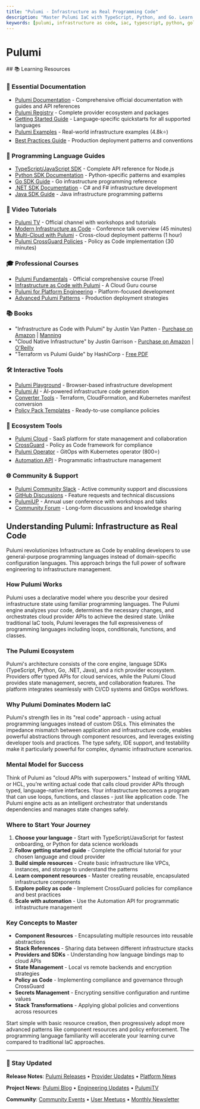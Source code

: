 ```yaml
---
title: "Pulumi - Infrastructure as Real Programming Code"
description: "Master Pulumi IaC with TypeScript, Python, and Go. Learn modern infrastructure automation with real programming languages. Key for platform engineering interviews."
keywords: [pulumi, infrastructure as code, iac, typescript, python, golang, cloud automation, infrastructure engineering, devops, platform engineering, terraform alternative, cloud infrastructure]
---
```


# Pulumi

<GitHubButtons />
## 📚 Learning Resources

### 📖 Essential Documentation
- [Pulumi Documentation](https://www.pulumi.com/docs/) - Comprehensive official documentation with guides and API references
- [Pulumi Registry](https://www.pulumi.com/registry/) - Complete provider ecosystem and packages
- [Getting Started Guide](https://www.pulumi.com/docs/get-started/) - Language-specific quickstarts for all supported languages
- [Pulumi Examples](https://github.com/pulumi/examples) - Real-world infrastructure examples (4.8k⭐)
- [Best Practices Guide](https://www.pulumi.com/docs/guides/best-practices/) - Production deployment patterns and conventions

### 📝 Programming Language Guides
- [TypeScript/JavaScript SDK](https://www.pulumi.com/docs/reference/pkg/nodejs/) - Complete API reference for Node.js
- [Python SDK Documentation](https://www.pulumi.com/docs/reference/pkg/python/) - Python-specific patterns and examples
- [Go SDK Guide](https://www.pulumi.com/docs/reference/pkg/go/) - Go infrastructure programming reference
- [.NET SDK Documentation](https://www.pulumi.com/docs/reference/pkg/dotnet/) - C# and F# infrastructure development
- [Java SDK Guide](https://www.pulumi.com/docs/reference/pkg/java/) - Java infrastructure programming patterns

### 🎥 Video Tutorials
- [Pulumi TV](https://www.youtube.com/c/PulumiTV) - Official channel with workshops and tutorials
- [Modern Infrastructure as Code](https://www.youtube.com/watch?v=Up3d2GglZb4) - Conference talk overview (45 minutes)
- [Multi-Cloud with Pulumi](https://www.youtube.com/watch?v=85Lb05JZeYw) - Cross-cloud deployment patterns (1 hour)
- [Pulumi CrossGuard Policies](https://www.youtube.com/watch?v=Wm5fuB7dVZM) - Policy as Code implementation (30 minutes)

### 🎓 Professional Courses
- [Pulumi Fundamentals](https://www.pulumi.com/learn/pulumi-fundamentals/) - Official comprehensive course (Free)
- [Infrastructure as Code with Pulumi](https://acloudguru.com/course/infrastructure-as-code-with-pulumi) - A Cloud Guru course
- [Pulumi for Platform Engineering](https://www.pluralsight.com/courses/pulumi-platform-engineering) - Platform-focused development
- [Advanced Pulumi Patterns](https://www.udemy.com/course/advanced-pulumi-patterns/) - Production deployment strategies

### 📚 Books
- "Infrastructure as Code with Pulumi" by Justin Van Patten - [Purchase on Amazon](https://www.amazon.com/Infrastructure-Code-Pulumi-Justin-Patten/dp/1617298558) | [Manning](https://www.manning.com/books/infrastructure-as-code-with-pulumi)
- "Cloud Native Infrastructure" by Justin Garrison - [Purchase on Amazon](https://www.amazon.com/Cloud-Native-Infrastructure-Applications-Environment/dp/1491984309) | [O'Reilly](https://www.oreilly.com/library/view/cloud-native-infrastructure/9781491984307/)
- "Terraform vs Pulumi Guide" by HashiCorp - [Free PDF](https://www.pulumi.com/resources/terraform-vs-pulumi/)

### 🛠️ Interactive Tools
- [Pulumi Playground](https://www.pulumi.com/docs/pulumi-cloud/developer-portals/templates/) - Browser-based infrastructure development
- [Pulumi AI](https://www.pulumi.com/ai) - AI-powered infrastructure code generation
- [Converter Tools](https://www.pulumi.com/migrate/) - Terraform, CloudFormation, and Kubernetes manifest conversion
- [Policy Pack Templates](https://github.com/pulumi/pulumi-policy-templates) - Ready-to-use compliance policies

### 🚀 Ecosystem Tools
- [Pulumi Cloud](https://www.pulumi.com/product/pulumi-cloud/) - SaaS platform for state management and collaboration
- [CrossGuard](https://www.pulumi.com/crossguard/) - Policy as Code framework for compliance
- [Pulumi Operator](https://github.com/pulumi/pulumi-kubernetes-operator) - GitOps with Kubernetes operator (800⭐)
- [Automation API](https://www.pulumi.com/docs/guides/automation-api/) - Programmatic infrastructure management

### 🌐 Community & Support
- [Pulumi Community Slack](https://slack.pulumi.com/) - Active community support and discussions
- [GitHub Discussions](https://github.com/pulumi/pulumi/discussions) - Feature requests and technical discussions
- [PulumiUP](https://www.pulumi.com/pulumi-up/) - Annual user conference with workshops and talks
- [Community Forum](https://community.pulumi.com/) - Long-form discussions and knowledge sharing

## Understanding Pulumi: Infrastructure as Real Code

Pulumi revolutionizes Infrastructure as Code by enabling developers to use general-purpose programming languages instead of domain-specific configuration languages. This approach brings the full power of software engineering to infrastructure management.

### How Pulumi Works
Pulumi uses a declarative model where you describe your desired infrastructure state using familiar programming languages. The Pulumi engine analyzes your code, determines the necessary changes, and orchestrates cloud provider APIs to achieve the desired state. Unlike traditional IaC tools, Pulumi leverages the full expressiveness of programming languages including loops, conditionals, functions, and classes.

### The Pulumi Ecosystem
Pulumi's architecture consists of the core engine, language SDKs (TypeScript, Python, Go, .NET, Java), and a rich provider ecosystem. Providers offer typed APIs for cloud services, while the Pulumi Cloud provides state management, secrets, and collaboration features. The platform integrates seamlessly with CI/CD systems and GitOps workflows.

### Why Pulumi Dominates Modern IaC
Pulumi's strength lies in its "real code" approach - using actual programming languages instead of custom DSLs. This eliminates the impedance mismatch between application and infrastructure code, enables powerful abstractions through component resources, and leverages existing developer tools and practices. The type safety, IDE support, and testability make it particularly powerful for complex, dynamic infrastructure scenarios.

### Mental Model for Success
Think of Pulumi as "cloud APIs with superpowers." Instead of writing YAML or HCL, you're writing actual code that calls cloud provider APIs through typed, language-native interfaces. Your infrastructure becomes a program that can use loops, functions, and classes - just like application code. The Pulumi engine acts as an intelligent orchestrator that understands dependencies and manages state changes safely.

### Where to Start Your Journey
1. **Choose your language** - Start with TypeScript/JavaScript for fastest onboarding, or Python for data science workloads
2. **Follow getting started guide** - Complete the official tutorial for your chosen language and cloud provider
3. **Build simple resources** - Create basic infrastructure like VPCs, instances, and storage to understand the patterns
4. **Learn component resources** - Master creating reusable, encapsulated infrastructure components
5. **Explore policy as code** - Implement CrossGuard policies for compliance and best practices
6. **Scale with automation** - Use the Automation API for programmatic infrastructure management

### Key Concepts to Master
- **Component Resources** - Encapsulating multiple resources into reusable abstractions
- **Stack References** - Sharing data between different infrastructure stacks
- **Providers and SDKs** - Understanding how language bindings map to cloud APIs
- **State Management** - Local vs remote backends and encryption strategies
- **Policy as Code** - Implementing compliance and governance through CrossGuard
- **Secrets Management** - Encrypting sensitive configuration and runtime values
- **Stack Transformations** - Applying global policies and conventions across resources

Start simple with basic resource creation, then progressively adopt more advanced patterns like component resources and policy enforcement. The programming language familiarity will accelerate your learning curve compared to traditional IaC approaches.

---

### 📡 Stay Updated

**Release Notes**: [Pulumi Releases](https://github.com/pulumi/pulumi/releases) • [Provider Updates](https://www.pulumi.com/registry/) • [Platform News](https://www.pulumi.com/blog/tag/releases/)

**Project News**: [Pulumi Blog](https://www.pulumi.com/blog/) • [Engineering Updates](https://www.pulumi.com/blog/tag/engineering/) • [PulumiTV](https://www.youtube.com/c/PulumiTV)

**Community**: [Community Events](https://www.pulumi.com/community/) • [User Meetups](https://www.meetup.com/topics/pulumi/) • [Monthly Newsletter](https://www.pulumi.com/newsletter/)